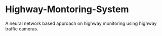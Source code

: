 # Highway-Montoring-System
A neural network based approach on highway monitoring using highway traffic cameras.
